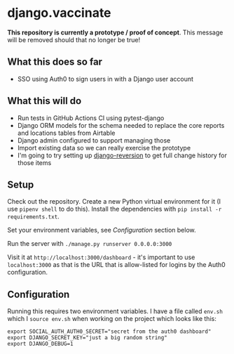 # django.vaccinate

**This repository is currently a prototype / proof of concept**. This message will be removed should that no longer be true!

## What this does so far

- SSO using Auth0 to sign users in with a Django user account

## What this will do

- Run tests in GitHub Actions CI using pytest-django
- Django ORM models for the schema needed to replace the core reports and locations tables from Airtable
- Django admin configured to support managing those
- Import existing data so we can really exercise the prototype
- I'm going to try setting up [django-reversion](https://github.com/etianen/django-reversion) to get full change history for those items

## Setup

Check out the repository. Create a new Python virtual environment for it (I use `pipenv shell` to do this). Install the dependencies with `pip install -r requirements.txt`.

Set your environment variables, see *Configuration* section below.

Run the server with `./manage.py runserver 0.0.0.0:3000`

Visit it at `http://localhost:3000/dashboard` - it's important to use `localhost:3000` as that is the URL that is allow-listed for logins by the Auth0 configuration.

## Configuration

Running this requires two environment variables. I have a file called `env.sh` which I `source env.sh` when working on the project which looks like this:

    export SOCIAL_AUTH_AUTH0_SECRET="secret from the auth0 dashboard"
    export DJANGO_SECRET_KEY="just a big random string"
    export DJANGO_DEBUG=1
